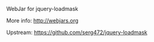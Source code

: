 WebJar for jquery-loadmask

More info: http://webjars.org

Upstream: https://github.com/serg472/jquery-loadmask
